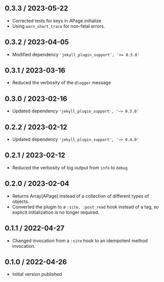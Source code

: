 ## 0.3.3 / 2023-05-22
  * Corrected tests for keys in APage.initialize
  * Using `warn_short_trace` for non-fatal errors.

## 0.3.2 / 2023-04-05
  * Modified dependency `'jekyll_plugin_support', '>= 0.5.0'`

## 0.3.1 / 2023-03-16
  * Reduced the verbosity of the `@logger` message

## 0.3.0 / 2023-02-16
  * Updated dependency `'jekyll_plugin_support', '~> 0.5.0'`

## 0.2.2 / 2023-02-12
  * Updated dependency `'jekyll_plugin_support', '~> 0.4.0'`

## 0.2.1 / 2023-02-12
  * Reduced the verbosity of log output from `info` to `debug`

## 0.2.0 / 2023-02-04
  * Returns Array[APage] instead of a collection of different types of objects.
  * Converted the plugin to a `:site, :post_read` hook instead of a tag,
    so explicit initialization is no longer required.

## 0.1.1 / 2022-04-27
  * Changed invocation from a `:site` hook to an idempotent method invocation.

## 0.1.0 / 2022-04-26
  * Initial version published
